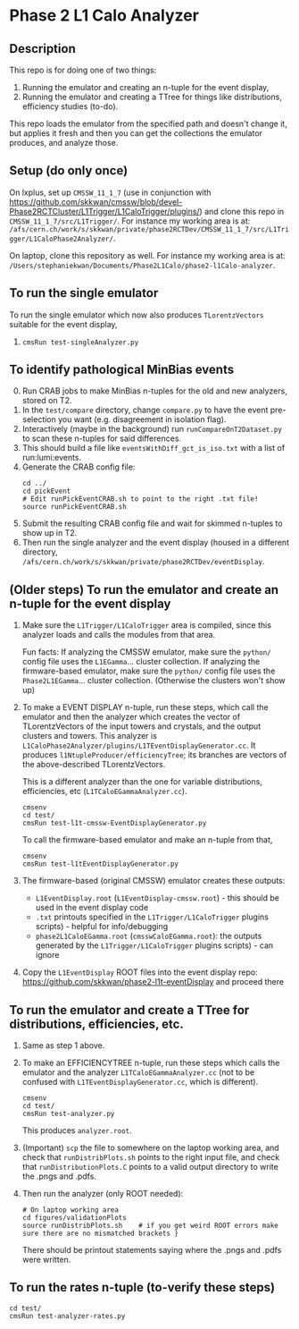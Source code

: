 # Phase 2 L1 Calo Analyzer

## Description

   This repo is for doing one of two things:
   1. Running the emulator and creating an n-tuple for the event display,
   2. Running the emulator and creating a TTree for things like distributions, efficiency studies (to-do).

   This repo loads the emulator from the specified path and doesn't change it, but applies it fresh and then you can get the collections the emulator produces, and analyze those.

## Setup (do only once)

   On lxplus, set up `CMSSW_11_1_7` (use in conjunction with https://github.com/skkwan/cmssw/blob/devel-Phase2RCTCluster/L1Trigger/L1CaloTrigger/plugins/) and clone this repo in `CMSSW_11_1_7/src/L1Trigger/`. For instance my working area is at:
   `/afs/cern.ch/work/s/skkwan/private/phase2RCTDev/CMSSW_11_1_7/src/L1Trigger/L1CaloPhase2Analyzer/`.

   On laptop, clone this repository as well. For instance my working area is at: `/Users/stephaniekwan/Documents/Phase2L1Calo/phase2-l1Calo-analyzer`.


## To run the single emulator

To run the single emulator which now also produces `TLorentzVectors` suitable for the event display,

1. `cmsRun test-singleAnalyzer.py`


## To identify pathological MinBias events

0. Run CRAB jobs to make MinBias n-tuples for the old and new analyzers, stored on T2.
1. In the `test/compare` directory, change `compare.py` to have the event pre-selection you want (e.g. disagreement in isolation flag).
2. Interactively (maybe in the background) run `runCompareOnT2Dataset.py` to scan these n-tuples for said differences.
3. This should build a file like `eventsWithDiff_gct_is_iso.txt` with a list of run:lumi:events.
4. Generate the CRAB config file:
   ```
   cd ../
   cd pickEvent
   # Edit runPickEventCRAB.sh to point to the right .txt file!
   source runPickEventCRAB.sh
   ```
5. Submit the resulting CRAB config file and wait for skimmed n-tuples to show up in T2.
6. Then run the single analyzer and the event display (housed in a different directory, `/afs/cern.ch/work/s/skkwan/private/phase2RCTDev/eventDisplay`.

## (Older steps) To run the emulator and create an n-tuple for the event display

1. Make sure the `L1Trigger/L1CaloTrigger` area is compiled, since this analyzer loads and calls the modules from that area.

   Fun facts:
   If analyzing the CMSSW emulator, make sure the `python/` config file uses the `L1EGamma`... cluster collection.
   If analyzing the firmware-based emulator, make sure the `python/` config file uses the `Phase2L1EGamma`... cluster collection.
(Otherwise the clusters won't show up)

2. To make a EVENT DISPLAY n-tuple, run these steps, which call the emulator and then the analyzer which creates the vector of
   TLorentzVectors of the input towers and crystals, and the output clusters and towers. This analyzer is
   `L1CaloPhase2Analyzer/plugins/L1TEventDisplayGenerator.cc`. It produces `l1NtupleProducer/efficiencyTree`; its branches
   are vectors of the above-described TLorentzVectors. 

   This is a different analyzer than the one for variable distributions, efficiencies, etc (`L1TCaloEGammaAnalyzer.cc`). 
   ```
   cmsenv
   cd test/
   cmsRun test-l1t-cmssw-EventDisplayGenerator.py
   ```

   To call the firmware-based emulator and make an n-tuple from that,
   ```
   cmsenv
   cmsRun test-l1tEventDisplayGenerator.py   
   ```

3. The firmware-based (original CMSSW) emulator creates these outputs: 
    * `L1EventDisplay.root` (`L1EventDisplay-cmssw.root`) - this should be used in the event display code
    * `.txt` printouts specified in the `L1Trigger/L1CaloTrigger` plugins scripts) - helpful for info/debugging
    * `phase2L1CaloEGamma.root` (`cmsswCaloEGamma.root`): the outputs generated by the `L1Trigger/L1CaloTrigger` plugins scripts) - can ignore

4. Copy the `L1EventDisplay` ROOT files into the event display repo: https://github.com/skkwan/phase2-l1t-eventDisplay and proceed there



## To run the emulator and create a TTree for distributions, efficiencies, etc.

1. Same as step 1 above.

2. To make an EFFICIENCYTREE n-tuple, run these steps which calls the emulator and the analyzer `L1TCaloEGammaAnalyzer.cc` 
   (not to be confused with `L1TEventDisplayGenerator.cc`, which is different).
   ```
   cmsenv
   cd test/
   cmsRun test-analyzer.py
   ```
   This produces `analyzer.root`.

3. (Important) `scp` the file to somewhere on the laptop working area, and check that `runDistribPlots.sh` points to the right input file, and check that `runDistributionPlots.C` points to a valid output directory to write the .pngs and .pdfs.

4. Then run the analyzer (only ROOT needed):
   ```
   # On laptop working area
   cd figures/validationPlots
   source runDistribPlots.sh    # if you get weird ROOT errors make sure there are no mismatched brackets }
   ```
   There should be printout statements saying where the .pngs and .pdfs were written.


## To run the rates n-tuple (to-verify these steps)

   ```
   cd test/
   cmsRun test-analyzer-rates.py
   ```